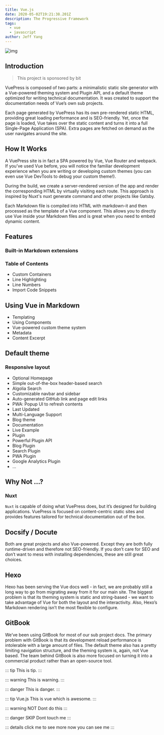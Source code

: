 ```yaml
---
title: Vue.js
date: 2020-05-02T19:21:38.201Z
description: The Progressive Framework
tags:
  - vue
  - javascript
author: Jeff Yang
---
```

![img](/images/damowang.jpg)

## Introduction

> This project is sponsored by bit

VuePress is composed of two parts: a minimalistic static site generator with a Vue-powered theming system and Plugin API, and a default theme optimized for writing technical documentation. It was created to support the documentation needs of Vue’s own sub projects.

Each page generated by VuePress has its own pre-rendered static HTML, providing great loading performance and is SEO-friendly. Yet, once the page is loaded, Vue takes over the static content and turns it into a full Single-Page Application (SPA). Extra pages are fetched on demand as the user navigates around the site.

## How It Works

A VuePress site is in fact a SPA powered by Vue, Vue Router and webpack. If you’ve used Vue before, you will notice the familiar development experience when you are writing or developing custom themes (you can even use Vue DevTools to debug your custom theme!).

During the build, we create a server-rendered version of the app and render the corresponding HTML by virtually visiting each route. This approach is inspired by Nuxt's nuxt generate command and other projects like Gatsby.

Each Markdown file is compiled into HTML with markdown-it and then processed as the template of a Vue component. This allows you to directly use Vue inside your Markdown files and is great when you need to embed dynamic content.

## Features
### Built-in Markdown extensions

### Table of Contents
- Custom Containers
- Line Highlighting
- Line Numbers
- Import Code Snippets

## Using Vue in Markdown

- Templating
- Using Components
- Vue-powered custom theme system
- Metadata
- Content Excerpt

## Default theme

### Responsive layout
- Optional Homepage
- Simple out-of-the-box header-based search
- Algolia Search
- Customizable navbar and sidebar
- Auto-generated GitHub link and page edit links
- PWA: Popup UI to refresh contents
- Last Updated
- Multi-Language Support
- Blog theme
- Documentation
- Live Example
- Plugin
- Powerful Plugin API
- Blog Plugin
- Search Plugin
- PWA Plugin
- Google Analytics Plugin
- ...

## Why Not ...?

### Nuxt

`Nuxt` is capable of doing what VuePress does, but it’s designed for building applications. VuePress is focused on content-centric static sites and provides features tailored for technical documentation out of the box.

## Docsify / Docute

Both are great projects and also Vue-powered. Except they are both fully runtime-driven and therefore not SEO-friendly. If you don’t care for SEO and don’t want to mess with installing dependencies, these are still great choices.

## Hexo

Hexo has been serving the Vue docs well - in fact, we are probably still a long way to go from migrating away from it for our main site. The biggest problem is that its theming system is static and string-based - we want to take advantage of Vue for both the layout and the interactivity. Also, Hexo’s Markdown rendering isn’t the most flexible to configure.

## GitBook

We’ve been using GitBook for most of our sub project docs. The primary problem with GitBook is that its development reload performance is intolerable with a large amount of files. The default theme also has a pretty limiting navigation structure, and the theming system is, again, not Vue based. The team behind GitBook is also more focused on turning it into a commercial product rather than an open-source tool.

::: tip
This is tip.
:::

::: warning
This is warning.
:::

::: danger
This is danger.
:::

::: tip Vue.js
This is vue which is awesome.
:::

::: warning NOT
Dont do this
:::

::: danger SKIP
Dont touch me
:::

::: details click me to see more
now you can see me
:::